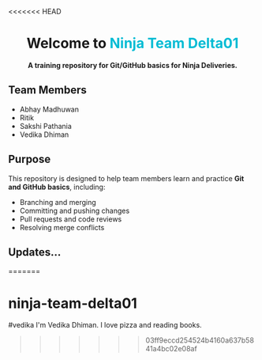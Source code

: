 <<<<<<< HEAD
<h1 align="center"> Welcome to <span style="color:#00bcd4;">Ninja Team Delta01</span></h1>

<p align="center"><b>A training repository for Git/GitHub basics for Ninja Deliveries.</b></p>


##  Team Members
<ul>
  <li>Abhay Madhuwan</li>
  <li>Ritik</li>
  <li>Sakshi Pathania</li>
  <li>Vedika Dhiman</li>
</ul>


##  Purpose
This repository is designed to help team members learn and practice <b>Git and GitHub basics</b>, including:
-  Branching and merging  
-  Committing and pushing changes  
-  Pull requests and code reviews  
- Resolving merge conflicts  


## Updates...
=======
# ninja-team-delta01
#vedika
I'm Vedika Dhiman. I love pizza and reading books.
>>>>>>> 03ff9eccd254524b4160a637b5841a4bc02e08af
